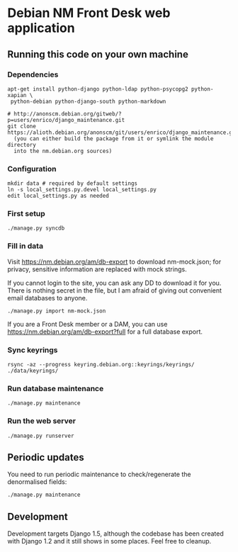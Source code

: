 Debian NM Front Desk web application
====================================

## Running this code on your own machine
### Dependencies
    
    apt-get install python-django python-ldap python-psycopg2 python-xapian \
     python-debian python-django-south python-markdown

    # http://anonscm.debian.org/gitweb/?p=users/enrico/django_maintenance.git
    git clone https://alioth.debian.org/anonscm/git/users/enrico/django_maintenance.git
      (you can either build the package from it or symlink the module directory
      into the nm.debian.org sources)

### Configuration

    mkdir data # required by default settings
    ln -s local_settings.py.devel local_settings.py
    edit local_settings.py as needed

### First setup
    
    ./manage.py syncdb

### Fill in data
Visit https://nm.debian.org/am/db-export to download nm-mock.json; for privacy,
sensitive information are replaced with mock strings.

If you cannot login to the site, you can ask any DD to download it for you.
There is nothing secret in the file, but I am afraid of giving out convenient
email databases to anyone.

    ./manage.py import nm-mock.json

If you are a Front Desk member or a DAM, you can use
https://nm.debian.org/am/db-export?full for a full database export.

### Sync keyrings
    rsync -az --progress keyring.debian.org::keyrings/keyrings/  ./data/keyrings/

### Run database maintenance
    
    ./manage.py maintenance

### Run the web server
    
    ./manage.py runserver


## Periodic updates
You need to run periodic maintenance to check/regenerate the denormalised
fields:

    ./manage.py maintenance


## Development
Development targets Django 1.5, although the codebase has been created with
Django 1.2 and it still shows in some places. Feel free to cleanup.

